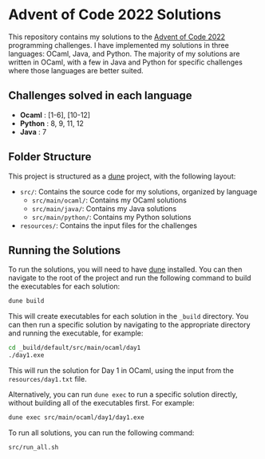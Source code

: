 # Advent of Code 2022 Solutions

This repository contains my solutions to the [Advent of Code 2022](https://adventofcode.com/2022) programming challenges. I have implemented my solutions in three languages: OCaml, Java, and Python. The majority of my solutions are written in OCaml, with a few in Java and Python for specific challenges where those languages are better suited.

## Challenges solved in each language

- **Ocaml** : [1-6], [10-12]
- **Python** : 8, 9, 11, 12
- **Java** : 7

## Folder Structure

This project is structured as a [dune](https://dune.build) project, with the following layout:

- `src/`: Contains the source code for my solutions, organized by language
  - `src/main/ocaml/`: Contains my OCaml solutions
  - `src/main/java/`: Contains my Java solutions
  - `src/main/python/`: Contains my Python solutions
- `resources/`: Contains the input files for the challenges

## Running the Solutions

To run the solutions, you will need to have [dune](https://dune.build) installed. You can then navigate to the root of the project and run the following command to build the executables for each solution:

```bash
dune build
```

This will create executables for each solution in the `_build` directory. You can then run a specific solution by navigating to the appropriate directory and running the executable, for example:

```bash
cd _build/default/src/main/ocaml/day1
./day1.exe
```

This will run the solution for Day 1 in OCaml, using the input from the `resources/day1.txt` file.

Alternatively, you can run `dune exec` to run a specific solution directly, without building all of the executables first. For example:

```bash
dune exec src/main/ocaml/day1/day1.exe
```

To run all solutions, you can run the following command:

```bash
src/run_all.sh
```
